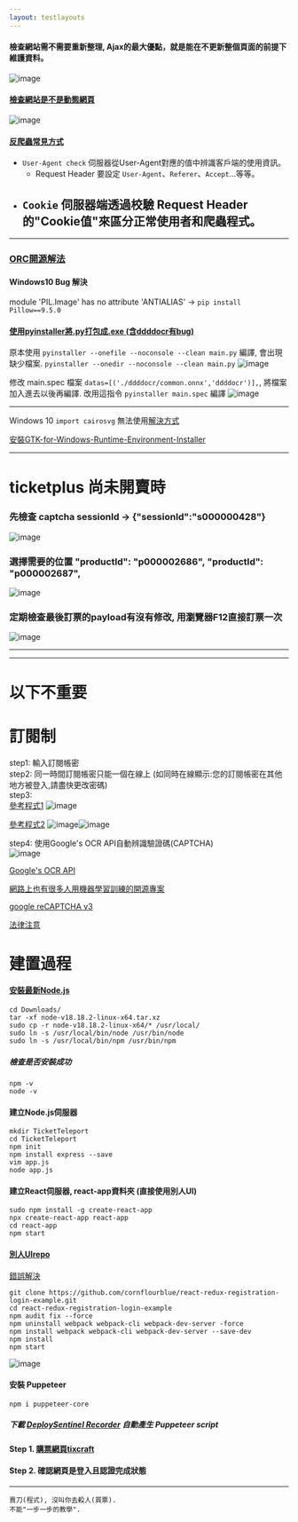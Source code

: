 ```yaml
---
layout: testlayouts
---
```


#### 檢查網站需不需要重新整理, Ajax的最大優點，就是能在不更新整個頁面的前提下維護資料。
![image](https://github.com/lepg5487/Stock_God/assets/26459046/6f33d2b8-1d3e-4d79-b613-b170e5f1ce74)

#### [檢查網站是不是動態網頁](https://www.youtube.com/watch?v=n7IiQGu-jCg)
![image](https://github.com/lepg5487/Stock_God/assets/26459046/4eff17f6-9b54-49b5-9d76-0eb8526eba4f) 

#### [反爬蟲常見方式](https://mp.weixin.qq.com/s/6rbASvvrr46Dg32a5kfdMw)
- `User-Agent check` 伺服器從User-Agent對應的值中辨識客戶端的使用資訊。
    - Request Header 要設定 `User-Agent`、`Referer`、`Accept`...等等。 
- `Cookie` 伺服器端透過校驗 Request Header 的"Cookie值"來區分正常使用者和爬蟲程式。
    - 

---

### [ORC開源解法](https://github.com/sml2h3/ddddocr)
#### Windows10 Bug 解決 
module 'PIL.Image' has no attribute 'ANTIALIAS' -> `pip install Pillow==9.5.0`
#### [使用pyinstaller將.py打包成.exe (含ddddocr有bug)](https://zhuanlan.zhihu.com/p/456894600) 
原本使用 `pyinstaller --onefile --noconsole --clean main.py` 編譯, 會出現缺少檔案. `pyinstaller --onedir --noconsole --clean main.py`
![image](https://github.com/lepg5487/Stock_God/assets/26459046/5400c344-1e44-4695-9cbc-d6a30ac8f9d1)

修改 main.spec 檔案 `datas=[('./ddddocr/common.onnx','ddddocr')],`, 將檔案加入進去以後再編譯.
改用這指令 `pyinstaller main.spec` 編譯
![image](https://github.com/lepg5487/Stock_God/assets/26459046/e9b00430-bf19-4c50-a39e-35feb2b67d71)  

---

Windows 10 `import cairosvg` 無法使用[解決方式](https://blog.csdn.net/nongcunqq/article/details/113623801)  

[安裝GTK-for-Windows-Runtime-Environment-Installer](https://github.com/tschoonj/GTK-for-Windows-Runtime-Environment-Installer)  

---

# ticketplus 尚未開賣時  
### 先檢查 captcha sessionId -> {"sessionId":"s000000428"}  
![image](https://github.com/lepg5487/Stock_God/assets/26459046/03eeb4dd-ae9b-457a-bfe6-1107ffa05a7b)    

### 選擇需要的位置 "productId": "p000002686", "productId": "p000002687",  
![image](https://github.com/lepg5487/Stock_God/assets/26459046/2b25f94c-5369-44ff-9ffd-96e0495af4c1)  

### 定期檢查最後訂票的payload有沒有修改, 用瀏覽器F12直接訂票一次  
![image](https://github.com/lepg5487/Stock_God/assets/26459046/b4e849b2-a6a4-4038-8ed1-7cf6e8bd92bf)

---






























---

# 以下不重要
# 訂閱制
step1: 輸入訂閱帳密  
step2: 同一時間訂閱帳密只能一個在線上 (如同時在線顯示:您的訂閱帳密在其他地方被登入,請盡快更改密碼)  
step3:  
[參考程式1](https://github.com/max32002/tixcraft_bot)
![image](https://github.com/lepg5487/Stock_God/assets/26459046/1d9bdfac-3047-40a4-b375-d6cda5e0a8da) 

[參考程式2](https://www.youtube.com/watch?v=z-UwpsXY2Q4)
![image](https://github.com/lepg5487/Stock_God/assets/26459046/3507ff5a-8f1d-4956-b24d-3a88d514f6db)![image](https://github.com/lepg5487/Stock_God/assets/26459046/5811883d-7a02-4875-8ea6-a1e00be0c1f8)   

step4: 使用Google's OCR API自動辨識驗證碼(CAPTCHA)  
![image](https://github.com/lepg5487/Stock_God/assets/26459046/dddc3ab5-4f75-46d0-a588-40830d8bccb7)   

[Google's OCR API](https://dev.to/walrusai/using-google-s-ocr-api-with-puppeteer-for-visual-testing-42m6)  

[網路上也有很多人用機器學習訓練的開源專案](https://www.reddit.com/r/node/comments/bg3xr7/how_to_solve_simple_image_capcha_and_submit_it/)  

[google reCAPTCHA v3](https://www.google.com/recaptcha/api2/demo)

[法律注意](https://youtu.be/GTmZ8zd8xZo?t=395)


# 建置過程
#### [安裝最新Node.js](https://nodejs.org/zh-tw/download) 
```
cd Downloads/
tar -xf node-v18.18.2-linux-x64.tar.xz
sudo cp -r node-v18.18.2-linux-x64/* /usr/local/
sudo ln -s /usr/local/bin/node /usr/bin/node
sudo ln -s /usr/local/bin/npm /usr/bin/npm
```
##### 檢查是否安裝成功
```
npm -v
node -v 
```
#### 建立Node.js伺服器
```
mkdir TicketTeleport
cd TicketTeleport
npm init
npm install express --save
vim app.js
node app.js
```

#### 建立React伺服器, react-app資料夾 (直接使用別人UI)
```
sudo npm install -g create-react-app
npx create-react-app react-app
cd react-app
npm start
```

#### [別人UIrepo](https://github.com/cornflourblue/react-redux-registration-login-example)
[錯誤解決](https://github.com/cornflourblue/react-redux-registration-login-example/issues/52)
```
git clone https://github.com/cornflourblue/react-redux-registration-login-example.git
cd react-redux-registration-login-example
npm audit fix --force
npm uninstall webpack webpack-cli webpack-dev-server -force
npm install webpack webpack-cli webpack-dev-server --save-dev
npm install
npm start
```
![image](https://github.com/lepg5487/Stock_God/assets/26459046/92395cdf-0875-4f0a-b8e1-a4be9277b732)

#### 安裝 Puppeteer 
`npm i puppeteer-core`  
##### 下載 [DeploySentinel Recorder](https://github.com/DeploySentinel/Recorder) 自動產生 Puppeteer script   
 
#### Step 1. [購票網頁tixcraft](https://tixcraft.com/activity) 
#### Step 2. 確認網頁是登入且認證完成狀態

---


```
賣刀(程式), 沒叫你去殺人(買票).
不能"一步一步的教學".
```
